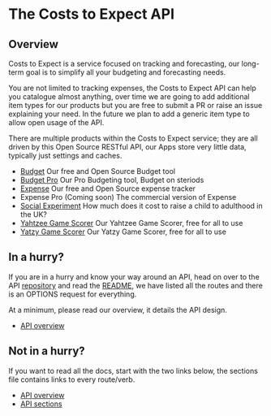 # The Costs to Expect API

## Overview

Costs to Expect is a service focused on tracking and forecasting, our long-term goal is to simplify all your budgeting and forecasting needs.

You are not limited to tracking expenses, the Costs to Expect API can help you catalogue almost anything, over time we are going to add additional item types for our products but you are free to submit a PR or raise an issue explaining your need. In the future we plan to add a generic item type to allow open usage of the API.

There are multiple products within the Costs to Expect service; they are all driven by this Open Source RESTful API, our Apps store very little data, typically just settings and caches.

- [Budget](https://budget.costs-to-expect.com) Our free and Open Source Budget tool
- [Budget Pro](https://budget-pro.costs-to-expect.com) Our Pro Budgeting tool, Budget on steriods
- [Expense](https://app.costs-to-expect.com) Our free and Open Source expense tracker
- Expense Pro (Coming soon) The commercial version of Expense
- [Social Experiment](https://www.costs-to-expect.com) How much does it cost to raise a child to adulthood in the UK?
- [Yahtzee Game Scorer](https://yahtzee.game-score.com) Our Yahtzee Game Scorer, free for all to use
- [Yatzy Game Scorer](https://yatzu.game-score.com) Our Yatzy Game Scorer, free for all to use

## In a hurry?

If you are in a hurry and know your way around an API, head on over to the API [repository](https://github.com/costs-to-expect/api) and read the [README](https://github.com/costs-to-expect/api#readme), we have listed all the routes and there is an OPTIONS request for everything.

At a minimum, please read our overview, it details the API design.

- [API overview](Overview.md)

## Not in a hurry?

If you want to read all the docs, start with the two links below, the sections file contains links to every route/verb.

- [API overview](Overview.md)
- [API sections](Sections.md)
